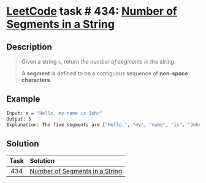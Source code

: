 # [LeetCode][leetcode] task # 434: [Number of Segments in a String][task]

Description
-----------

> Given a string `s`, return _the number of segments in the string_.
> 
> A **segment** is defined to be a contiguous sequence of **non-space characters**.

 Example
-------

```sh
Input: s = "Hello, my name is John"
Output: 5
Explanation: The five segments are ["Hello,", "my", "name", "is", "John"]
```

Solution
--------

| Task | Solution                                   |
|:----:|:-------------------------------------------|
| 434  | [Number of Segments in a String][solution] |


[leetcode]: <http://leetcode.com/>
[task]: <https://leetcode.com/problems/number-of-segments-in-a-string/>
[solution]: <https://github.com/wellaxis/witalis-jkit/blob/main/module/tasks/src/main/java/com/witalis/jkit/tasks/core/task/leetcode/h5/p434/option/Practice.java>
